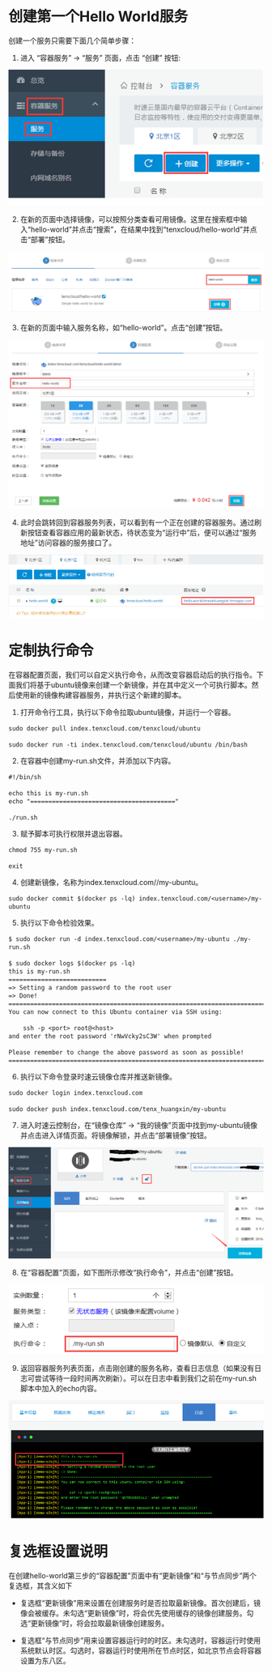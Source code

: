 # 创建第一个Hello World服务

创建一个服务只需要下面几个简单步骤：

1. 进入 “容器服务” -> “服务” 页面，点击 “创建” 按钮:

 ![create1](/doc/v1/images/container/create_container_1.png)

2. 在新的页面中选择镜像，可以按照分类查看可用镜像。这里在搜索框中输入“hello-world”并点击“搜索”，在结果中找到“tenxcloud/hello-world”并点击“部署”按钮。

 ![create2](/doc/v1/images/container/create_container_2.png)

3. 在新的页面中输入服务名称，如“hello-world”。点击“创建”按钮。

 ![create3](/doc/v1/images/container/create_container_3.png)

4. 此时会跳转回到容器服务列表，可以看到有一个正在创建的容器服务。通过刷新按钮查看容器应用的最新状态，待状态变为“运行中”后，便可以通过“服务地址”访问容器的服务接口了。

 ![create4](/doc/v1/images/container/create_container_4.png)

# 定制执行命令

在容器配置页面，我们可以自定义执行命令，从而改变容器启动后的执行指令。下面我们将基于ubuntu镜像来创建一个新镜像，并在其中定义一个可执行脚本。然后使用新的镜像构建容器服务，并执行这个新建的脚本。

1. 打开命令行工具，执行以下命令拉取ubuntu镜像，并运行一个容器。

 ```
 sudo docker pull index.tenxcloud.com/tenxcloud/ubuntu
 
 sudo docker run -ti index.tenxcloud.com/tenxcloud/ubuntu /bin/bash
 ```

2. 在容器中创建my-run.sh文件，并添加以下内容。

 ```
 #!/bin/sh
 
 echo this is my-run.sh
 echo "========================================"
 
 ./run.sh
 ```

3. 赋予脚本可执行权限并退出容器。

 ```
 chmod 755 my-run.sh
 
 exit
 ```

4. 创建新镜像，名称为index.tenxcloud.com/<username>/my-ubuntu。

 ```
 sudo docker commit $(docker ps -lq) index.tenxcloud.com/<username>/my-ubuntu
 ```

5. 执行以下命令检验效果。

 ```
 $ sudo docker run -d index.tenxcloud.com/<username>/my-ubuntu ./my-run.sh
 
 $ sudo docker logs $(docker ps -lq)
 this is my-run.sh
 ===========================
 => Setting a random password to the root user
 => Done!
 ========================================================================
 You can now connect to this Ubuntu container via SSH using:
 
     ssh -p <port> root@<host>
 and enter the root password 'rNwVcky2sC3W' when prompted
 
 Please remember to change the above password as soon as possible!
 ========================================================================
 ```

6. 执行以下命令登录时速云镜像仓库并推送新镜像。

 ```
 sudo docker login index.tenxcloud.com
 
 sudo docker push index.tenxcloud.com/tenx_huangxin/my-ubuntu
 ```

7. 进入时速云控制台，在“镜像仓库” -> “我的镜像”页面中找到my-ubuntu镜像并点击进入详情页面。将镜像解锁，并点击“部署镜像”按钮。

 ![modify_exec_cmd1](/doc/v1/images/container/modify_exec_cmd_1.png)

8. 在“容器配置”页面，如下图所示修改“执行命令”，并点击“创建”按钮。

 ![modify_exec_cmd2](/doc/v1/images/container/modify_exec_cmd_2.png)

9. 返回容器服务列表页面，点击刚创建的服务名称，查看日志信息（如果没有日志可尝试等待一段时间再次刷新）。可以在日志中看到我们之前在my-run.sh脚本中加入的echo内容。

 ![modify_exec_cmd3](/doc/v1/images/container/modify_exec_cmd_3.png)

# 复选框设置说明

在创建hello-world第三步的“容器配置”页面中有“更新镜像”和“与节点同步”两个复选框，其含义如下

* 复选框“更新镜像”用来设置在创建服务时是否拉取最新镜像。首次创建后，镜像会被缓存。未勾选“更新镜像”时，将会优先使用缓存的镜像创建服务。勾选“更新镜像”时，将会拉取最新镜像创建服务。

* 复选框“与节点同步”用来设置容器运行时的时区。未勾选时，容器运行时使用系统默认时区。勾选时，容器运行时使用所在节点时区，如北京节点会将容器设置为东八区。
